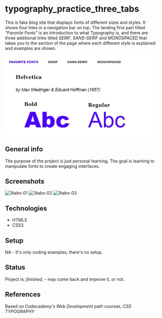# typography_practice_three_tabs

This is fake blog site that displays fonts of different sizes and styles. It shows four links in a navigation bar on top. The landing first part titled _"Favorite Fonts"_ is an introduction to what Typography is, and there are three additional links titled _SERIF_, _SANS-SERIF_ and _MONOSPACED_ that takes you to the section of the page where each different style is explained and examples are shown.  

![Example screenshot](Typography_three_tabs.JPG)

## General info
The purpose of the project is just personal learning. The goal is learning to manipulate fonts to create engaging interfaces.

## Screenshots
<div style="display: inline;">
<img src="https://i.postimg.cc/NLNwVcmH/3tabs-01.png" alt="3tabs-01"/>
<img src="https://i.postimg.cc/8jjVg0mn/3tabs-02.png" alt="3tabs-02"/>
<img src="https://i.postimg.cc/MvNJ6msZ/3tabs-03.png" alt="3tabs-03"/>
</div>

## Technologies
* HTML5
* CSS3

## Setup
NA - It's only coding examples, there's no setup.

## Status
Project is: _finished_, - may come back and improve it, or not.

## References
Based on Codecademy's _Web Development_ path courses, _CSS TYPOGRAPHY_

